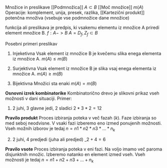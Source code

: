 Množice in preslikave
[[Podmnožica]] $A \subset B$
[[Moč množice]] $m(A)$
Operacije: komplement, unija, presek, razlika, [[Kartezični produkt]]
potenčna množiva (vsebuje vse podmnožice dane množice)

funkcija ali preslikava je predpis, ki vsakemu elementu iz množice A priredi element množice B.
$f: A -> B$
$A = D_f, Z_f \subset B$

Posebni primeri preslikav
1. Injeketivna
Vsak element iz množice B je kvečemu slika enega elementa iz množice A.
$m(A) \leq m(B)$

2. Surjektivna
Vsak element iz množice B je slika vsaj enega elementa iz množice A.
$m(A) \geq m(B)$

3. Bijektivna
Množici sta enaki
$m(A) = m(B)$

**Osnovni izrek kombinatorike**
Kombinatorično drevo je slikovni prikaz vseh možnosti v dani situaciji.
Primer:
1. 2 juhi, 3 glavne jedi, 2 sladici
$2 * 3 * 2 = 12$

**Pravilo produkt**
Proces izbiranja poteka v več fazah ($k$).
Faze izbiranja so med seboj neodvisne.
V vsaki fazi izberemo eno izmed ponujenih možnosti.
Vseh možnih izborov je tedaj $n=n1​ * n2​ * n3​ * \dots * n_k$

2. 2 juhi, 4 predjedi (juha ali predjed)
_$2 + 4 = 6$

**Pravilo vsote**
Proces izbiranja poteka v eni fazi.
Na voljo imamo več paroma disjunktnih množic.
Izberemo natanko en element izmed vseh.
Vseh možnosti je tedaj $n = n1​ + n2​ + n3​ + \dots + n_k​$